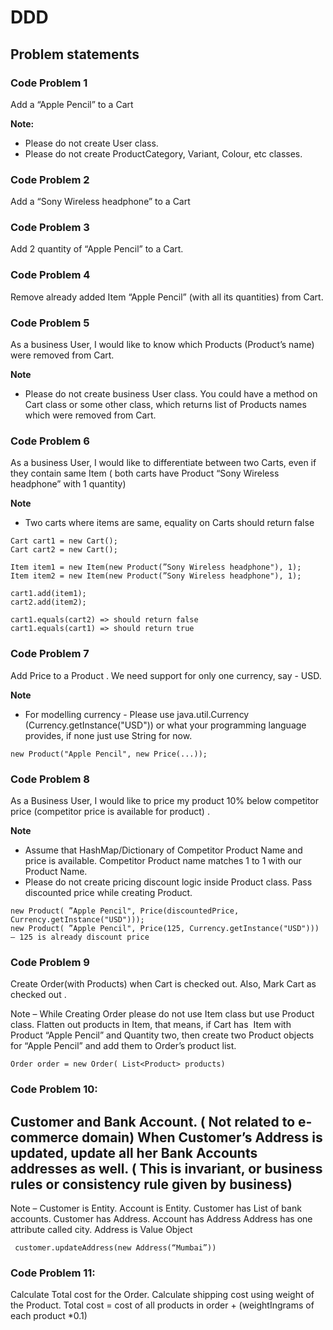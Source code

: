 # DDD

## Problem statements

### Code Problem 1

Add a “Apple Pencil” to a Cart

**Note:**

* Please do not create User class.
* Please do not create ProductCategory, Variant, Colour, etc classes.

### Code Problem 2

Add a “Sony Wireless headphone” to a Cart

### Code Problem 3

Add 2 quantity of “Apple Pencil” to a Cart.

### Code Problem 4

Remove already added Item “Apple Pencil” (with all its quantities) from Cart.

### Code Problem 5

As a business User, I would like to know which Products (Product’s name) were removed from Cart.

**Note**

* Please do not create business User class. You could have a method on Cart class or some other class, which
  returns list of Products names which were removed from Cart.

### Code Problem 6

As a business User, I would like to differentiate between two Carts, even if they contain same Item ( both carts have
Product “Sony Wireless headphone” with 1 quantity)

**Note**

* Two carts where items are same, equality on Carts should return false

```
Cart cart1 = new Cart();
Cart cart2 = new Cart();

Item item1 = new Item(new Product(”Sony Wireless headphone"), 1);
Item item2 = new Item(new Product(”Sony Wireless headphone"), 1);

cart1.add(item1);
cart2.add(item2);

cart1.equals(cart2) => should return false
cart1.equals(cart1) => should return true
```

### Code Problem 7

Add Price to a Product . We need support for only one currency, say - USD.

**Note**

* For modelling currency - Please use java.util.Currency (Currency.getInstance("USD"))  or what your
  programming language provides, if none just use String for now.

```
new Product("Apple Pencil", new Price(...));
```

### Code Problem 8

As a Business User, I would like to price my product 10% below competitor price (competitor price is available for
product) .

**Note**

* Assume that HashMap/Dictionary of Competitor Product Name and price is available. Competitor Product name matches 1 to
  1 with our Product Name.
* Please do not create pricing discount logic inside Product class. Pass discounted price while creating Product.

```
new Product( ”Apple Pencil", Price(discountedPrice, Currency.getInstance("USD")));
new Product( ”Apple Pencil", Price(125, Currency.getInstance("USD"))) – 125 is already discount price
```
### Code Problem 9

Create Order(with Products) when Cart is checked out. Also, Mark Cart as checked out .

Note –
While Creating Order please do not use Item class but use Product class. Flatten out products in Item, that means, if Cart has  Item with Product “Apple Pencil” and Quantity two, then create two Product objects for “Apple Pencil” and add them to Order’s product list.
```
Order order = new Order( List<Product> products)
```


### Code Problem 10:
Customer and Bank Account. ( Not related to e-commerce domain)
When Customer’s Address is updated, update all her Bank Accounts addresses as well. ( This is invariant, or business rules or consistency rule given by business)
--
Note –
Customer is Entity. Account is Entity.
Customer has List of bank accounts.
Customer has Address. Account has Address
Address has one attribute called city.
Address is Value Object
```
 customer.updateAddress(new Address(“Mumbai”))
```

### Code Problem 11:

Calculate Total cost for the Order.
Calculate shipping cost using weight of the Product.
Total cost = cost of all products in order + (weightIngrams of each product *0.1)





